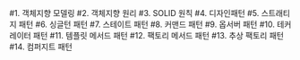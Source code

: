 #1. 객체지향 모델링
#2. 객체지향 원리
#3. SOLID 원칙
#4. 디자인패턴
#5. 스트래티지 패턴
#6. 싱글턴 패턴
#7. 스테이트 패턴
#8. 커맨드 패턴
#9. 옵서버 패턴
#10. 테커레이터 패턴
#11. 템플릿 메서드 패턴
#12. 팩토리 메서드 패턴
#13. 추상 팩토리 패턴
#14. 컴퍼지트 패턴